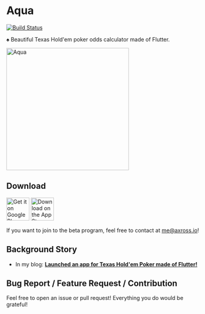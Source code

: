 # Aqua

[![Build Status](https://app.bitrise.io/app/c991d5e40b6ae077/status.svg?token=fLXSCW4kXWgtw8BAcH-kLA&branch=master)](https://app.bitrise.io/app/c991d5e40b6ae077)

♠️ Beautiful Texas Hold'em poker odds calculator made of Flutter.

<img src="https://user-images.githubusercontent.com/4289883/68985938-4e35e100-07cf-11ea-8f0f-bfe3694f9f1b.gif" alt="Aqua" width="320" />

## Download

[<img src="https://user-images.githubusercontent.com/4289883/68385703-35fafd80-010f-11ea-8433-2c8e9994b023.png" alt="Get it on Google Play" height="60" />](https://play.google.com/store/apps/details?id=app.axross.aqua&hl=en) [<img src="https://user-images.githubusercontent.com/4289883/68385704-35fafd80-010f-11ea-83ce-6bd8b7eff5d1.png" alt="Download on the App Store" height="60" />](https://apps.apple.com/us/app/odds-calculator-for-poker/id1485519383)

If you want to join to the beta program, feel free to contact at [me@axross.io](mailto:me@axross.io)!

## Background Story

- In my blog: [**Launched an app for Texas Hold'em Poker made of Flutter!**](https://axross.dev/posts/first-flutter-app-launch)

## Bug Report / Feature Request / Contribution

Feel free to open an issue or pull request! Everything you do would be grateful!
